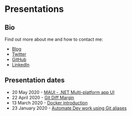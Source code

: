 # Presentations

## Bio

Find out more about me and how to contact me:

* [Blog](https://laurentkempe.com/)
* [Twitter](https://twitter.com/laurentkempe)
* [GitHub](https://github.com/laurentkempe)
* [LinkedIn](https://www.linkedin.com/in/laurentkempe/)

## Presentation dates

* 20 May 2020 - [MAUI - .NET Multi-platform app UI](https://laurentkempe.com/presentations//dotNET%20Multi-platform%20App%20UI/#/)
* 22 April 2020 - [Git Diff Margin](https://laurentkempe.com/presentations/Git%20Diff%20Margin/#/)
* 13 March 2020 - [Docker introduction](https://laurentkempe.com/presentations/Docker%20introduction/index.html#/)
* 23 January 2020 - [Automate Dev work using Git aliases](https://laurentkempe.com/presentations/Automate%20Dev%20work%20using%20Git%20aliases/index.html#/)
